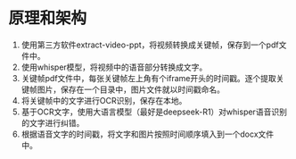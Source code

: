 # 原理和架构
1. 使用第三方软件extract-video-ppt，将视频转换成关键帧，保存到一个pdf文件中。
2. 使用whisper模型，将视频中的语音部分转换成文字。
3. 关键帧pdf文件中，每张关键帧左上角有个iframe开头的时间戳。逐个提取关键帧图片，保存在一个目录中，图片文件就以时间戳命名。
4. 将关键帧中的文字进行OCR识别，保存在本地。
5. 基于OCR文字，使用大语言模型（最好是deepseek-R1）对whisper语音识别的文字进行纠错。
6. 根据语音文字的时间戳，将文字和图片按照时间顺序填入到一个docx文件中。